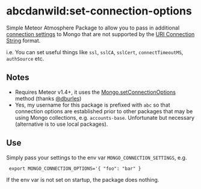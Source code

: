 # abcdanwild:set-connection-options

Simple Meteor Atmosphere Package to allow you to pass in additional 
[connection settings](http://mongodb.github.io/node-mongodb-native/2.1/reference/connecting/connection-settings/)
 to Mongo that are not supported by the
[URI Connection String](https://docs.mongodb.org/manual/reference/connection-string/) format.

i.e. You can set useful things like `ssl`, `sslCA`, `sslCert`, `connectTimeoutMS`, `authSource` etc.

## Notes 

* Requires Meteor v1.4+, it uses the 
[Mongo.setConnectionOptions](https://github.com/meteor/meteor/pull/7277) method (thanks [@dburles](https://github.com/dburles))
* Yes, my username for this package is prefixed with `abc` so that connection options are established prior to other packages that may
be using Mongo collections, e.g. `accounts-base`. Unfortunate but necessary (alternative is to use local packages).

## Use

Simply pass your settings to the env var `MONGO_CONNECTION_SETTINGS`, e.g.
 
```shell
 export MONGO_CONNECTION_OPTIONS='{ "foo": "bar" }
```

If the env var is not set on startup, the package does nothing.